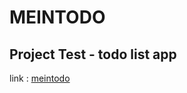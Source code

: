 # MEINTODO

## Project Test - todo list app

link : [meintodo](https://meintodo-asilsay.vercel.app/)
